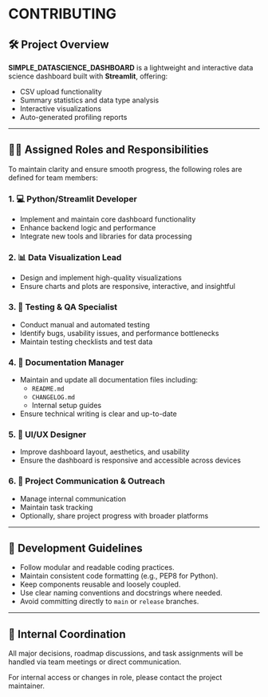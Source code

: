 # CONTRIBUTING

## 🛠️ Project Overview

**SIMPLE_DATASCIENCE_DASHBOARD** is a lightweight and interactive data science dashboard built with **Streamlit**, offering:
- CSV upload functionality
- Summary statistics and data type analysis
- Interactive visualizations
- Auto-generated profiling reports

---

## 🧑‍💻 Assigned Roles and Responsibilities

To maintain clarity and ensure smooth progress, the following roles are defined for team members:

### 1. 💻 Python/Streamlit Developer
- Implement and maintain core dashboard functionality
- Enhance backend logic and performance
- Integrate new tools and libraries for data processing

### 2. 📊 Data Visualization Lead
- Design and implement high-quality visualizations
- Ensure charts and plots are responsive, interactive, and insightful

### 3. 🧪 Testing & QA Specialist
- Conduct manual and automated testing
- Identify bugs, usability issues, and performance bottlenecks
- Maintain testing checklists and test data

### 4. 📘 Documentation Manager
- Maintain and update all documentation files including:
  - `README.md`
  - `CHANGELOG.md`
  - Internal setup guides
- Ensure technical writing is clear and up-to-date

### 5. 🎨 UI/UX Designer
- Improve dashboard layout, aesthetics, and usability
- Ensure the dashboard is responsive and accessible across devices

### 6. 📢 Project Communication & Outreach
- Manage internal communication
- Maintain task tracking
- Optionally, share project progress with broader platforms

---

## 🔧 Development Guidelines

- Follow modular and readable coding practices.
- Maintain consistent code formatting (e.g., PEP8 for Python).
- Keep components reusable and loosely coupled.
- Use clear naming conventions and docstrings where needed.
- Avoid committing directly to `main` or `release` branches.

---

## 📌 Internal Coordination

All major decisions, roadmap discussions, and task assignments will be handled via team meetings or direct communication.

For internal access or changes in role, please contact the project maintainer.

